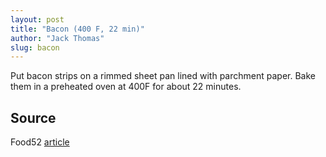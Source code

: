 ```yaml
---
layout: post
title: "Bacon (400 F, 22 min)"
author: "Jack Thomas"
slug: bacon
---
```


Put bacon strips on a rimmed sheet pan lined with parchment paper. Bake them in a preheated oven at 400F for about 22 minutes.

## Source

Food52 [article](https://food52.com/blog/23779-how-to-cook-bacon-best-way-make-bacon-in-the-oven-skillet)
